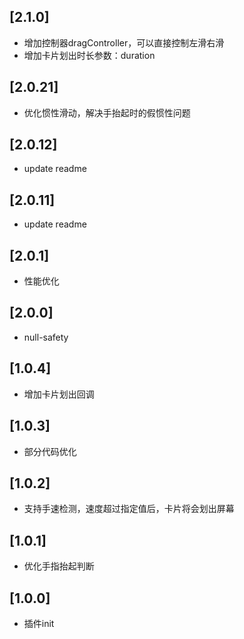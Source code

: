 ## [2.1.0]

* 增加控制器dragController，可以直接控制左滑右滑
* 增加卡片划出时长参数：duration

## [2.0.21]

* 优化惯性滑动，解决手抬起时的假惯性问题

## [2.0.12]

* update readme

## [2.0.11]

* update readme

## [2.0.1]

* 性能优化

## [2.0.0]

*  null-safety

## [1.0.4]

*  增加卡片划出回调

## [1.0.3]

*  部分代码优化

## [1.0.2]

*  支持手速检测，速度超过指定值后，卡片将会划出屏幕

## [1.0.1]

*  优化手指抬起判断

## [1.0.0]

*  插件init

